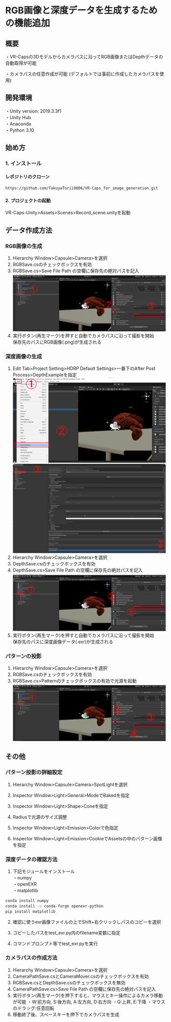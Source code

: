 RGB画像と深度データを生成するための機能追加
=====


## 概要
・VR-Capsの3Dモデルからカメラパスに沿ってRGB画像またはDepthデータの自動取得が可能

・カメラパスの任意作成が可能  (デフォルトでは事前に作成したカメラパスを使用)  

## 開発環境
・Unity version: 2019.3.3f1  
・Unity Hub  
・Anaconda  
・Python 3.10  

## 始め方

### 1. インストール
#### レポジトリのクローン
```sh
https://github.com/TakuyaTorii0806/VR-Caps_for_image_generation.git  
```  

#### 2. プロジェクトの起動  
VR-Caps-Unity>Assets>Scenes>Record_scene.unityを起動 

## データ作成方法  
### RGB画像の生成  
1. Hierarchy Window>Capsule>Camera>を選択  
2. RGBSave.csのチェックボックスを有効  
3. RGBSave.cs>Save File Path の空欄に保存先の絶対パスを記入  
   ![setting](readme_imgs/Unity_figure_RGB_all.png)
4. 実行ボタン(再生マーク)を押すと自動でカメラパスに沿って撮影を開始  
   保存先のパスにRGB画像(.png)が生成される
   
### 深度画像の生成  
1. Edit Tab>Project Setting>HDRP Default Settings>一番下のAfter Post Process>DepthExampleを指定
   ![setting](readme_imgs/Unity_figure_Depth_edit_tab_all.png)
   ![setting](readme_imgs/Unity_figure_Depth_after_post_process_all.png)
3. Hierarchy Window>Capsule>Camera>を選択  
4. DepthSave.csのチェックボックスを有効  
5. DepthSave.cs>Save File Path の空欄に保存先の絶対パスを記入
   ![setting](readme_imgs/Unity_Depth_all.png)  
6. 実行ボタン(再生マーク)を押すと自動でカメラパスに沿って撮影を開始  
   保存先のパスに深度画像データ(.exr)が生成される  

### パターンの投影  
1. Hierarchy Window>Capsule>Camera>を選択  
2. RGBSave.csのチェックボックスを有効  
3. RGBSave.cs>Patternのチェックボックスの有効で光源を起動  
   ![setting](readme_imgs/Unity_figure_RGB_pattern_all.png)  


## その他

### パターン投影の詳細設定  

1. Hierarchy Window>Capsule>Camera>SpotLightを選択 
 
2. Inspector Window>Light>General>ModeでBakedを指定  

3. Inspector Window>Light>Shape>Coneを指定  

4. Radiusで光源のサイズ調整  

5. Inspector Window>Light>Emission>Colorで色指定  

6. Inspector Window>Light>Emission>CookieでAssetsの中のパターン画像を指定  


### 深度データの確認方法  

1. 下記モジュールをインストール  
・numpy  
・openEXR  
・matplotlib  
```sh
conda install numpy
conda install -c conda-forge openexr-python
pip install matplotlib
```  

2. 確認に使うexr画像ファイルの上でShift+右クリックしパスのコピーを選択  

3. コピーしたパスをtest_exr.py内のfilename変数に指定  

4. コマンドプロンプト等でtest_exr.pyを実行

### カメラパスの作成方法  
1. Hierarchy Window>Capsule>Camera>を選択  
2. CameraPathSave.csとCameraMover.csのチェックボックスを有効
3. RGBSave.csとDepthSave.csのチェックボックスを無効  
4. CameraPathSave.cs>Save File Path の空欄に保存先の絶対パスを記入  
5. 実行ボタン(再生マーク)を押下すると、マウスとキー操作によるカメラ移動が可能
   ・W:前方向, S:後方向, A:左方向, D:右方向
   ・Q:上昇, E:下降
   ・マウスのドラッグ:任意回転
6. 移動終了後、スペースキーを押下でカメラパスを生成







